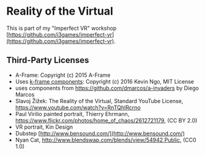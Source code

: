 # Reality of the Virtual

This is part of my "Imperfect VR" workshop [https://github.com/i3games/imperfect-vr](https://github.com/i3games/imperfect-vr).

## Third-Party Licenses

* A-Frame: Copyright (c) 2015 A-Frame
* Uses [k-frame components](https://github.com/ngokevin/k-frame): Copyright (c) 2016 Kevin Ngo, MIT License
* uses components from https://github.com/dmarcos/a-invaders by Diego Marcos
* Slavoj Žižek: The Reality of the Virtual, Standard YouTube License, https://www.youtube.com/watch?v=RnTQhIRcrno
* Paul Virilio painted portrait, Thierry Ehrmann, https://www.flickr.com/photos/home_of_chaos/2612721179, (CC BY 2.0)
* VR portrait, Kin Design
* Dubstep [http://www.bensound.com/](http://www.bensound.com/)
* Nyan Cat, http://www.blendswap.com/blends/view/54942,Public, (CC0 1.0) 
